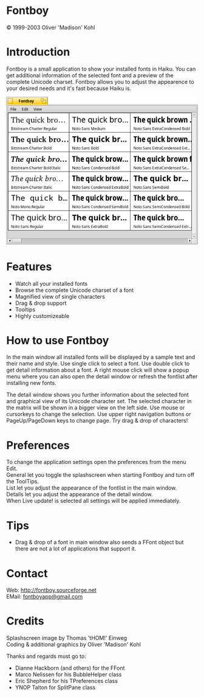 Fontboy
=======

© 1999-2003 Oliver 'Madison' Kohl

Introduction
============
Fontboy is a small application to show your installed fonts in Haiku. You can get additional information of the selected font and a preview of the complete Unicode charset. Fontboy allows you to adjust the appearence to your desired needs and it's fast because Haiku is.

![FontBoy screenshot](FontBoy.png "FontBoy")


Features
========
- Watch all your installed fonts
- Browse the complete Unicode charset of a font
- Magnified view of single characters
- Drag & drop support
- Tooltips
- Highly customizeable


How to use Fontboy
==================
In the main window all installed fonts will be displayed by a sample text and their name and style. Use single click to select a font. Use double click to get detail information about a font. A right mouse click will show a popup menu where you can also open the detail window or refresh the fontlist after installing new fonts.

The detail window shows you further information about the selected font and graphical view of its Unicode character set. The selected character in the matrix will be shown in a bigger view on the left side. Use mouse or cursorkeys to change the selection. Use upper right navigation buttons or PageUp/PageDown keys to change page. Try drag & drop of characters!


Preferences
===========
To change the application settings open the preferences from the menu Edit.  
General let you toggle the splashscreen when starting Fontboy and turn off the ToolTips.  
List let you adjust the appearance of the fontlist in the main window.  
Details let you adjust the appearance of the detail window.  
When Live update! is selected all settings will be applied immediately.


Tips
====
- Drag & drop of a font in main window also sends a FFont object but there are not a lot of applications that support it.


Contact
=======
Web: http://fontboy.sourceforge.net  
EMail: fontboyapp@gmail.com  


Credits
=======
Splashscreen image by Thomas 'tHOM!' Einweg  
Coding & additional graphics by Oliver 'Madison' Kohl

Thanks and regards must go to:
- Dianne Hackborn (and others) for the FFont
- Marco Nelissen for his BubbleHelper class
- Eric Shepherd for his TPreferences class
- YNOP Talton for SplitPane class

